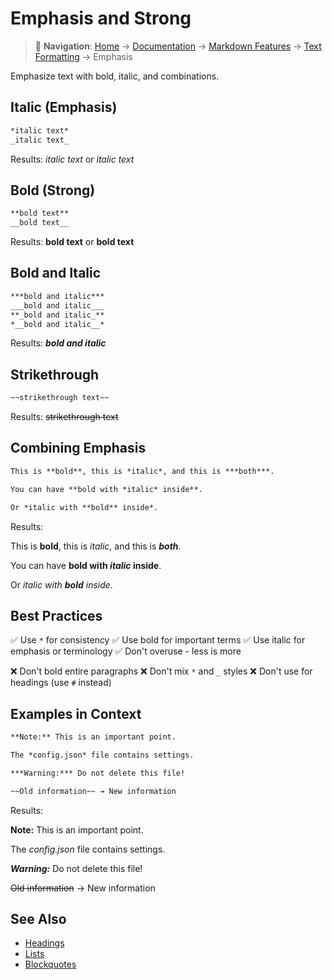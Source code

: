# Emphasis and Strong

> 📍 **Navigation**: [Home](../../../README.md) → [Documentation](../../README.md) → [Markdown Features](../) → [Text Formatting](./) → Emphasis

Emphasize text with bold, italic, and combinations.

## Italic (Emphasis)

```markdown
*italic text*
_italic text_
```

Results: *italic text* or _italic text_

## Bold (Strong)

```markdown
**bold text**
__bold text__
```

Results: **bold text** or __bold text__

## Bold and Italic

```markdown
***bold and italic***
___bold and italic___
**_bold and italic_**
*__bold and italic__*
```

Results: ***bold and italic***

## Strikethrough

```markdown
~~strikethrough text~~
```

Results: ~~strikethrough text~~

## Combining Emphasis

```markdown
This is **bold**, this is *italic*, and this is ***both***.

You can have **bold with *italic* inside**.

Or *italic with **bold** inside*.
```

Results:

This is **bold**, this is *italic*, and this is ***both***.

You can have **bold with *italic* inside**.

Or *italic with **bold** inside*.

## Best Practices

✅ Use `*` for consistency
✅ Use bold for important terms
✅ Use italic for emphasis or terminology
✅ Don't overuse - less is more

❌ Don't bold entire paragraphs
❌ Don't mix `*` and `_` styles
❌ Don't use for headings (use `#` instead)

## Examples in Context

```markdown
**Note:** This is an important point.

The *config.json* file contains settings.

***Warning:*** Do not delete this file!

~~Old information~~ → New information
```

Results:

**Note:** This is an important point.

The *config.json* file contains settings.

***Warning:*** Do not delete this file!

~~Old information~~ → New information

## See Also

- [Headings](headings.md)
- [Lists](lists.md)
- [Blockquotes](blockquotes.md)
